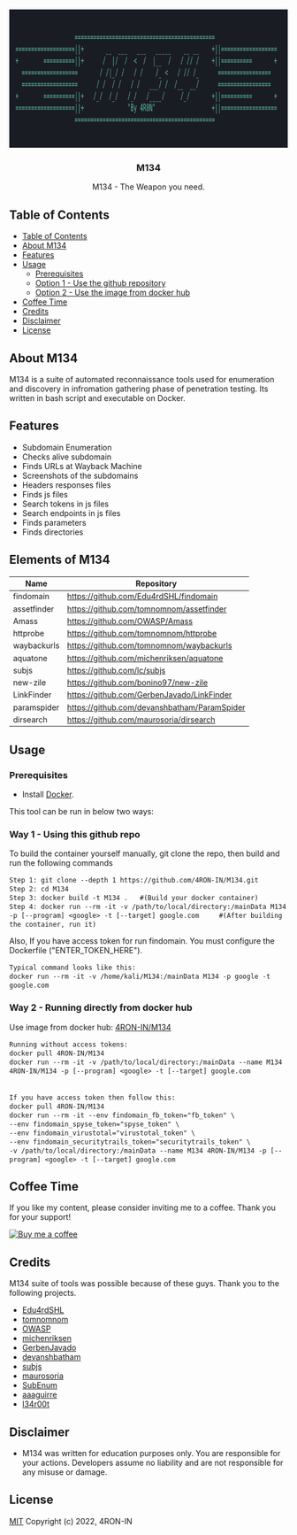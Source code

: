 <br />
<p align="center">
  <a href="https://hub.docker.com/u/4RON-IN">
    <img
      alt="M134 -The Weapon you need."
      src="m134_logo.png"
      width="800"
      height="250"
    />
  </a>

  <h3 align="center">M134</h3>
</p>
<p align="center">
  M134 - The Weapon you need.
</p>

## Table of Contents

- [Table of Contents](#table-of-contents)
- [About M134](#about-M134)
- [Features](#features)
- [Usage](#usage)
  - [Prerequisites](#prerequisites)
  - [Option 1 - Use the github repository](#option-1---use-the-github-repository)
  - [Option 2 - Use the image from docker hub](#option-2---use-the-image-from-docker-hub)
- [Coffee Time](#coffee-time)
- [Credits](#credits)
- [Disclaimer](#disclaimer)
- [License](#license)

## About M134

M134 is a suite of automated reconnaissance tools used for enumeration and discovery in infromation gathering phase of penetration testing. Its written in bash script and executable on Docker.

## Features

- Subdomain Enumeration
- Checks alive subdomain
- Finds URLs at Wayback Machine
- Screenshots of the subdomains
- Headers responses files
- Finds js files
- Search tokens in js files
- Search endpoints in js files
- Finds parameters
- Finds directories


## Elements of M134

| **Name**          | **Repository**                                        |
| ----------------- | ----------------------------------------------------- |
| findomain         |  https://github.com/Edu4rdSHL/findomain               |                                     
| assetfinder       |  https://github.com/tomnomnom/assetfinder             |                                               
| Amass             |  https://github.com/OWASP/Amass                       |                                              
| httprobe          |  https://github.com/tomnomnom/httprobe                |
| waybackurls       |  https://github.com/tomnomnom/waybackurls             |
| aquatone          |  https://github.com/michenriksen/aquatone             |
| subjs             |  https://github.com/lc/subjs                          |
| new-zile          |  https://github.com/bonino97/new-zile                 |    
| LinkFinder        |  https://github.com/GerbenJavado/LinkFinder           |
| paramspider       |  https://github.com/devanshbatham/ParamSpider         |
| dirsearch         |  https://github.com/maurosoria/dirsearch              |

## Usage
### Prerequisites

- Install [Docker](https://docs.docker.com/get-docker/).

This tool can be run in below two ways:

### Way 1 - Using this github repo

To build the container yourself manually, git clone the repo, then build and run the following commands

    Step 1: git clone --depth 1 https://github.com/4RON-IN/M134.git
    Step 2: cd M134
    Step 3: docker build -t M134 .   #(Build your docker container)
    Step 4: docker run --rm -it -v /path/to/local/directory:/mainData M134 -p [--program] <google> -t [--target] google.com     #(After building the container, run it)

Also, If you have access token for run findomain. You must configure the Dockerfile ("ENTER_TOKEN_HERE").

    Typical command looks like this:
    docker run --rm -it -v /home/kali/M134:/mainData M134 -p google -t google.com
    


### Way 2 - Running directly from docker hub

Use image from docker hub: [4RON-IN/M134](https://hub.docker.com/u/4RON-IN/M134)

    Running without access tokens:
    docker pull 4RON-IN/M134
    docker run --rm -it -v /path/to/local/directory:/mainData --name M134 4RON-IN/M134 -p [--program] <google> -t [--target] google.com
    
    
    If you have access token then follow this:
    docker pull 4RON-IN/M134
    docker run --rm -it --env findomain_fb_token="fb_token" \
    --env findomain_spyse_token="spyse_token" \
    --env findomain_virustotal="virustotal_token" \
    --env findomain_securitytrails_token="securitytrails_token" \
    -v /path/to/local/directory:/mainData --name M134 4RON-IN/M134 -p [--program] <google> -t [--target] google.com


## Coffee Time

If you like my content, please consider inviting me to a coffee. Thank you for your support!

[![Buy me a coffee](https://www.buymeacoffee.com/assets/img/custom_images/orange_img.png)](https://www.buymeacoffee.com/4RON-IN)


## Credits

M134 suite of tools was possible because of these guys. Thank you to the following projects.

- [Edu4rdSHL](https://github.com/Edu4rdSHL)                                             
- [tomnomnom](https://github.com/tomnomnom/)         
- [OWASP](https://github.com/OWASP/)               
- [michenriksen](https://github.com/michenriksen/)
- [GerbenJavado](https://github.com/GerbenJavado/)
- [devanshbatham](https://github.com/devanshbatham/)
- [subjs](https://github.com/lc/subjs/)
- [maurosoria](https://github.com/maurosoria/)
- [SubEnum](https://github.com/bing0o/SubEnum)
- [aaaguirre](https://github.com/aaaguirrep/pentest)
- [l34r00t](https://github.com/l34r00t)

## Disclaimer

- M134 was written for education purposes only. You are responsible for your actions. Developers assume no liability and are not responsible for any misuse or damage.

## License

[MIT](LICENSE)
Copyright (c) 2022, 4RON-IN
